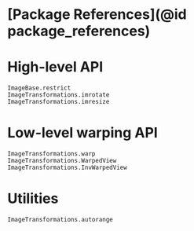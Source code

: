 # [Package References](@id package_references)


# High-level API

```@docs
ImageBase.restrict
ImageTransformations.imrotate
ImageTransformations.imresize
```

# Low-level warping API

```@docs
ImageTransformations.warp
ImageTransformations.WarpedView
ImageTransformations.InvWarpedView
```

# Utilities

```@docs
ImageTransformations.autorange
```
